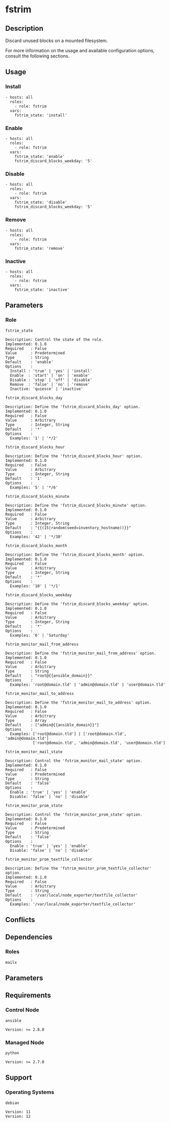 # fstrim

## Description

Discard unused blocks on a mounted filesystem.

For more information on the usage and available configuration options,
consult the following sections.

## Usage

### Install

```
- hosts: all
  roles:
    - role: fstrim
  vars:
    fstrim_state: 'install'
```

### Enable

```
- hosts: all
  roles:
    - role: fstrim
  vars:
    fstrim_state: 'enable'
    fstrim_discard_blocks_weekday: '5'
```

### Disable

```
- hosts: all
  roles:
    - role: fstrim
  vars:
    fstrim_state: 'disable'
    fstrim_discard_blocks_weekday: '5'
```

### Remove

```
- hosts: all
  roles:
    - role: fstrim
  vars:
    fstrim_state: 'remove'
```

### Inactive

```
- hosts: all
  roles:
    - role: fstrim
  vars:
    fstrim_state: 'inactive'
```

## Parameters

### Role

`fstrim_state`

    Description: Control the state of the role.
    Implemented: 0.1.0
    Required   : False
    Value      : Predetermined
    Type       : String
    Default    : 'enable'
    Options    :
      Install : 'true' | 'yes' | 'install'
      Enable  : 'start' | 'on' | 'enable'
      Disable : 'stop' | 'off' | 'disable'
      Remove  : 'false' | 'no' | 'remove'
      Inactive: 'quiesce' | 'inactive'

`fstrim_discard_blocks_day`

    Description: Define the 'fstrim_discard_blocks_day' option.
    Implemented: 0.1.0
    Required   : False
    Value      : Arbitrary
    Type       : Integer, String
    Default    : '*'
    Options    :
      Examples: '1' | '*/2'

`fstrim_discard_blocks_hour`

    Description: Define the 'fstrim_discard_blocks_hour' option.
    Implemented: 0.1.0
    Required   : False
    Value      : Arbitrary
    Type       : Integer, String
    Default    : '1'
    Options    :
      Examples: '5' | '*/6'

`fstrim_discard_blocks_minute`

    Description: Define the 'fstrim_discard_blocks_minute' option.
    Implemented: 0.1.0
    Required   : False
    Value      : Arbitrary
    Type       : Integer, String
    Default    : "{{(15|random(seed=inventory_hostname))}}"
    Options    :
      Examples: '42' | '*/30'

`fstrim_discard_blocks_month`

    Description: Define the 'fstrim_discard_blocks_month' option.
    Implemented: 0.1.0
    Required   : False
    Value      : Arbitrary
    Type       : Integer, String
    Default    : '*'
    Options    :
      Examples: '10' | '*/1'

`fstrim_discard_blocks_weekday`

    Description: Define the 'fstrim_discard_blocks_weekday' option.
    Implemented: 0.1.0
    Required   : False
    Value      : Arbitrary
    Type       : Integer, String
    Default    : '*'
    Options    :
      Examples: '6' | 'Saturday'

`fstrim_monitor_mail_from_address`

    Description: Define the 'fstrim_monitor_mail_from_address' option.
    Implemented: 0.1.0
    Required   : False
    Value      : Arbitrary
    Type       : String
    Default    : "root@{{ansible_domain}}"
    Options    :
      Examples: 'root@domain.tld' | 'admin@domain.tld' | 'user@domain.tld'

`fstrim_monitor_mail_to_address`

    Description: Define the 'fstrim_monitor_mail_to_address' option.
    Implemented: 0.1.0
    Required   : False
    Value      : Arbitrary
    Type       : Array
    Default    : ["admin@{{ansible_domain}}"]
    Options    :
      Examples: ['root@domain.tld'] | ['root@domain.tld', 'admin@domain.tld']
                ['root@domain.tld', 'admin@domain.tld', 'user@domain.tld']

`fstrim_monitor_mail_state`

    Description: Control the 'fstrim_monitor_mail_state' option.
    Implemented: 0.1.0
    Required   : False
    Value      : Predetermined
    Type       : String
    Default    : 'false'
    Options    :
      Enable : 'true' | 'yes' | 'enable'
      Disable: 'false' | 'no' | 'disable'

`fstrim_monitor_prom_state`

    Description: Control the 'fstrim_monitor_prom_state' option.
    Implemented: 0.1.0
    Required   : False
    Value      : Predetermined
    Type       : String
    Default    : 'false'
    Options    :
      Enable : 'true' | 'yes' | 'enable'
      Disable: 'false' | 'no' | 'disable'

`fstrim_monitor_prom_textfile_collector`

    Description: Define the 'fstrim_monitor_prom_textfile_collector' option.
    Implemented: 0.1.0
    Required   : False
    Value      : Arbitrary
    Type       : String
    Default    : '/var/local/node_exporter/textfile_collector'
    Options    :
      Examples: '/var/local/node_exporter/textfile_collector'

## Conflicts

## Dependencies

### Roles

`mailx`

## Parameters

## Requirements

### Control Node

`ansible`

    Version: >= 2.8.0

### Managed Node

`python`

    Version: >= 2.7.0

## Support

### Operating Systems

`debian`

    Version: 11
    Version: 12
